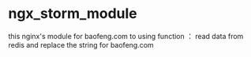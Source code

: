 # ngx_storm_module
this nginx's module for baofeng.com to using 
function ：
    read data from redis and replace the string for baofeng.com
